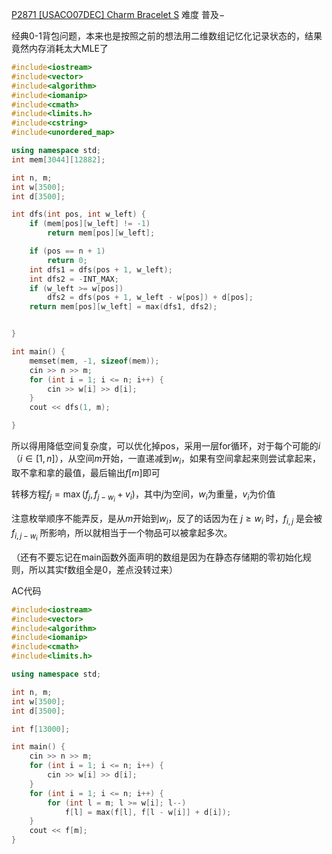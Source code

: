 [P2871 [USACO07DEC] Charm Bracelet S](https://www.luogu.com.cn/problem/P2871)
难度
普及−

经典0-1背包问题，本来也是按照之前的想法用二维数组记忆化记录状态的，结果竟然内存消耗太大MLE了

```c++
#include<iostream>
#include<vector>
#include<algorithm>
#include<iomanip>
#include<cmath>
#include<limits.h>
#include<cstring>
#include<unordered_map>

using namespace std;
int mem[3044][12882];

int n, m;
int w[3500];
int d[3500];

int dfs(int pos, int w_left) {
	if (mem[pos][w_left] != -1)
		return mem[pos][w_left];

	if (pos == n + 1)
		return 0;
	int dfs1 = dfs(pos + 1, w_left);
	int dfs2 = -INT_MAX;
	if (w_left >= w[pos])
		dfs2 = dfs(pos + 1, w_left - w[pos]) + d[pos];
	return mem[pos][w_left] = max(dfs1, dfs2);


}

int main() {
	memset(mem, -1, sizeof(mem));
	cin >> n >> m;
	for (int i = 1; i <= n; i++) {
		cin >> w[i] >> d[i];
	}
	cout << dfs(1, m);

}
```

所以得用降低空间复杂度，可以优化掉pos，采用一层for循环，对于每个可能的$i$（$i \in [1,n]$），从空间$m$开始，一直递减到$w_i$，如果有空间拿起来则尝试拿起来，取不拿和拿的最值，最后输出$f[m]$即可

转移方程$f_j=\max \left(f_j,f_{j-w_i}+v_i\right)$，其中$j$为空间，$w_i$为重量，$v_i$为价值

注意枚举顺序不能弄反，是从$m$开始到$w_i$，反了的话因为在 $j\geqslant w_{i}$ 时，$f_{i,j}$ 是会被 $f_{i,j-w_{i}}$ 所影响，所以就相当于一个物品可以被拿起多次。

（还有不要忘记在main函数外面声明的数组是因为在静态存储期的零初始化规则，所以其实f数组全是0，差点没转过来）

AC代码
```c++
#include<iostream>
#include<vector>
#include<algorithm>
#include<iomanip>
#include<cmath>
#include<limits.h>

using namespace std;

int n, m;
int w[3500];
int d[3500];

int f[13000];

int main() {
	cin >> n >> m;
	for (int i = 1; i <= n; i++) {
		cin >> w[i] >> d[i];
	}
	for (int i = 1; i <= n; i++) {
		for (int l = m; l >= w[i]; l--)
			f[l] = max(f[l], f[l - w[i]] + d[i]);
	}
	cout << f[m];
}
```